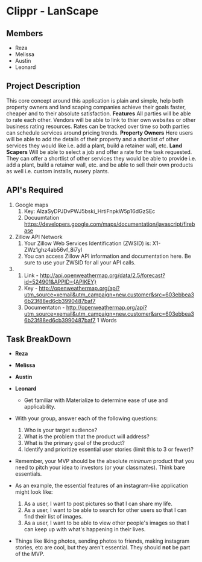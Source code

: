 # Clippr - LanScape

## Members
* Reza 
* Melissa
* Austin
* Leonard

## Project Description
This core concept around this application is plain and simple, help both
property owners and land scaping companies achieve their goals faster,
cheaper and to their absolute satisfaction. 
**Features**
All parties will be able to rate each other. 
Vendors will be able to link to thier own websites or other business rating resources.
Rates can be tracked over time so both parties can schedule services around pricing trends. 
**Property Owners**
Here users will be able to add the details of their property and a
shortlist of other services they would like i.e. add a plant, build a
retainer wall, etc.
**Land Scapers**
Will be able to select a job and offer a rate for the task requested. 
They can offer a shortlist of other services they would be able to provide i.e. add a plant, build a retainer wall, etc. and be able to sell their own products as well i.e. custom installs, nusery plants. 

## API's Required
1. Google maps
    1. Key: AIzaSyDPJDvPWJ5bski_HrtiFnpkW5p16dGzSEc
    1. Docuumtation https://developers.google.com/maps/documentation/javascript/firebase
1. Zillow API Network
    1. Your Zillow Web Services Identification (ZWSID) is: X1-ZWz1ghz4ab56vf_8i7yl
    1. You can access Zillow API information and documentation here. Be sure to use your ZWSID for all your API calls.
1. 
    1. Link - http://api.openweathermap.org/data/2.5/forecast?id=524901&APPID={APIKEY}
    1. Key - http://openweathermap.org/api?utm_source=xemail&utm_campaign=new.customer&src=603ebbea36b23f88ed6cb3990487baf7
    1. Documentaton - http://openweathermap.org/api?utm_source=xemail&utm_campaign=new.customer&src=603ebbea36b23f88ed6cb3990487baf7
    1 Words
 
 ## Task BreakDown
 * **Reza**
 * **Melissa**
 * **Austin**
 * **Leonard**
    * Get familiar with Materialize to determine ease of use and applicability. 
    
















* With your group, answer each of the following questions:
  1. Who is your target audience?
  2. What is the problem that the product will address?
  3. What is the primary goal of the product?
  4. Identify and prioritize essential user stories (limit this to 3 or fewer)?

* Remember, your MVP should be the absolute *minimum* product that you need to pitch your idea to investors (or your classmates). Think bare essentials.

* As an example, the essential features of an instagram-like application might look like:

  1. As a user, I want to post pictures so that I can share my life.
  2. As a user, I want to be able to search for other users so that I can find their list of images.
  3. As a user, I want to be able to view other people's images so that I can keep up with what's happening in their lives. 

* Things like liking photos, sending photos to friends, making instagram stories, etc are cool, but they aren't essential. They should **not** be part of the MVP.
